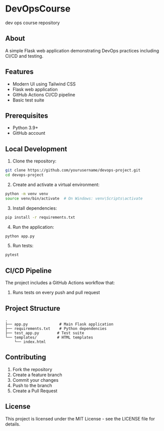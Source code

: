 # DevOpsCourse

dev ops course repository

## About

A simple Flask web application demonstrating DevOps practices including CI/CD and testing.

## Features

- Modern UI using Tailwind CSS
- Flask web application
- GitHub Actions CI/CD pipeline
- Basic test suite

## Prerequisites

- Python 3.9+
- GitHub account

## Local Development

1. Clone the repository:
```bash
git clone https://github.com/yourusername/devops-project.git
cd devops-project
```

2. Create and activate a virtual environment:
```bash
python -m venv venv
source venv/bin/activate  # On Windows: venv\Scripts\activate
```

3. Install dependencies:
```bash
pip install -r requirements.txt
```

4. Run the application:
```bash
python app.py
```

5. Run tests:
```bash
pytest
```

## CI/CD Pipeline

The project includes a GitHub Actions workflow that:
1. Runs tests on every push and pull request

## Project Structure

```
.
├── app.py              # Main Flask application
├── requirements.txt    # Python dependencies
├── test_app.py        # Test suite
└── templates/         # HTML templates
    └── index.html
```

## Contributing

1. Fork the repository
2. Create a feature branch
3. Commit your changes
4. Push to the branch
5. Create a Pull Request

## License

This project is licensed under the MIT License - see the LICENSE file for details.
